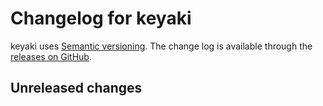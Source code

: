 # Changelog for keyaki

keyaki uses [Semantic versioning][].
The change log is available through the [releases on GitHub][].

[Semantic Versioning]: http://semver.org/spec/v2.0.0.html
[releases on GitHub]: https://github.com/bartholomews/keyaki/releases

## Unreleased changes
